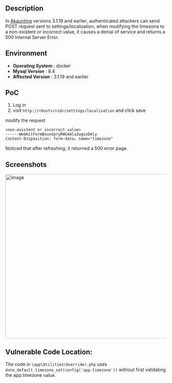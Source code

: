 ## Description
In [Akaunting](https://github.com/akaunting/akaunting) versions 3.1.19 and earlier, authenticated attackers can send POST request sent to settings/localisation, when modifying the timezone to a non-existent or incorrect value, it causes a denial of service and returns a 500 Internal Server Error.
## Environment
- **Operating System** : docker
-  **Mysql Version**  : 8.4
-  **Affected Version** : 3.1.19 and earlier

## PoC
1. Log in
2. visit `http://<host>/<id>/settings/localisation` and click save

modify the request
```
<non-existent or incorrect value>
------WebKitFormBoundaryRWG4Ala2wgozDmly
Content-Disposition: form-data; name="timezone"
```
Noticed that after refreshing, it returned a 500 error page.

## Screenshots
<img width="687" height="512" alt="image" src="https://github.com/user-attachments/assets/a285cf39-b6b4-4449-b0b0-ad79ec2dca12" />

## Vulnerable Code Location:  
The code in `\app\Utilities\Overrider.php` uses `date_default_timezone_set(config('app.timezone'))` without first validating the app.timezone value.
